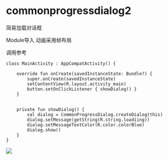 # commonprogressdialog2
简易加载对话框

Module导入
动画采用帧布局

调用参考
```
class MainActivity : AppCompatActivity() {

    override fun onCreate(savedInstanceState: Bundle?) {
        super.onCreate(savedInstanceState)
        setContentView(R.layout.activity_main)
        button.setOnClickListener { showDialog() }
    }


    private fun showDialog() {
        val dialog = CommonProgressDialog.createDialog(this)
        dialog.setMessage(getString(R.string.loadiing))
        dialog.setMessageTextColor(R.color.colorBlue)
        dialog.show()
    }
}

```

![](https://ftp.bmp.ovh/imgs/2019/12/41d2736400cebcaa.png)
